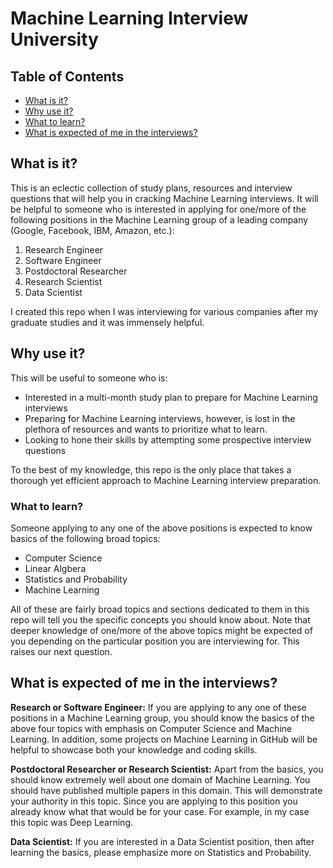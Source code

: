 # Machine Learning Interview University

## Table of Contents

- [What is it?](#what-is-it)
- [Why use it?](#why-use-it)
- [What to learn?](#what-to-learn)
- [What is expected of me in the interviews?](#what-is-expected-of-me-in-the-interviews)

## What is it?
This is an eclectic collection of study plans, resources and interview questions that will help you in cracking Machine Learning interviews. It will be helpful to someone who is interested in applying for one/more of the following positions in the Machine Learning group of a leading company (Google, Facebook, IBM, Amazon, etc.):

1. Research Engineer
1. Software Engineer
1. Postdoctoral Researcher
1. Research Scientist
1. Data Scientist

I created this repo when I was interviewing for various companies after my graduate studies and it was immensely helpful. 

## Why use it?
This will be useful to someone who is:

- Interested in a multi-month study plan to prepare for Machine Learning interviews
- Preparing for Machine Learning interviews, however, is lost in the plethora of resources and wants to prioritize what to learn. 
- Looking to hone their skills by attempting some prospective interview questions  

To the best of my knowledge, this repo is the only place that takes a thorough yet efficient approach to Machine Learning interview preparation.

### What to learn?
Someone applying to any one of the above positions is expected to know basics of the following broad topics:

- Computer Science
- Linear Algbera
- Statistics and Probability
- Machine Learning

All of these are fairly broad topics and sections dedicated to them in this repo will tell you the specific concepts you should know about. Note that deeper knowledge of one/more of the above topics might be expected of you depending on the particular position you are interviewing for. This raises our next question. 

## What is expected of me in the interviews?

**Research or Software Engineer:** If you are applying to any one of these positions in a Machine Learning group, you should know the basics of the above four topics with emphasis on Computer Science and Machine Learning. In addition, some projects on Machine Learning in GitHub will be helpful to showcase both your knowledge and coding skills.

**Postdoctoral Researcher or Research Scientist:** Apart from the basics, you should know extremely well about one domain of Machine Learning. You should have published multiple papers in this domain. This will demonstrate your authority in this topic. Since you are applying to this position you already know what that would be for your case. For example, in my case this topic was Deep Learning. 

**Data Scientist:** If you are interested in a Data Scientist position, then after learning the basics, please emphasize more on Statistics and Probability. 









